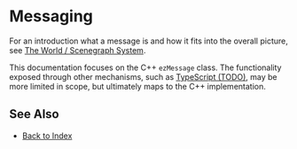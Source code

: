 # Messaging

For an introduction what a message is and how it fits into the overall picture, see [The World / Scenegraph System](world-overview.md).

This documentation focuses on the C++ `ezMessage` class. The functionality exposed through other mechanisms, such as [TypeScript (TODO)](../../custom-code/typescript/typescript-overview.md), may be more limited in scope, but ultimately maps to the C++ implementation.

<!-- PAGE IS TODO -->

## See Also

* [Back to Index](../../index.md)

